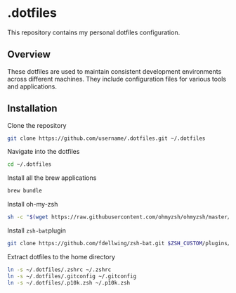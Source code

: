 # .dotfiles

This repository contains my personal dotfiles configuration.

## Overview

These dotfiles are used to maintain consistent development environments across different machines. They include configuration files for various tools and applications.

## Installation

Clone the repository

```bash
git clone https://github.com/username/.dotfiles.git ~/.dotfiles
```

Navigate into the dotfiles

```bash
cd ~/.dotfiles
```

Install all the brew applications

```bash
brew bundle
```

Install oh-my-zsh

```bash
sh -c "$(wget https://raw.githubusercontent.com/ohmyzsh/ohmyzsh/master/tools/install.sh -O -)"
```

Install `zsh-bat`plugin

```bash
git clone https://github.com/fdellwing/zsh-bat.git $ZSH_CUSTOM/plugins/zsh-bat
```

Extract dotfiles to the home directory

```bash
ln -s ~/.dotfiles/.zshrc ~/.zshrc
ln -s ~/.dotfiles/.gitconfig ~/.gitconfig
ln -s ~/.dotfiles/.p10k.zsh ~/.p10k.zsh
```

